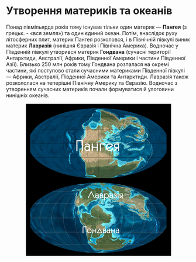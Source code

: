 Утворення материків та океанів
==============================

Понад півмільярда років тому існував тільки один материк — **Пангея** (з
грецьк. - «вся земля») та один єдиний океан. Потім, внаслідок руху
літосферних плит, материк Пангея розколовся, і в Північній півкулі виник
материк **Лавразія** (нинішня Євразія і Північна Америка). Водночас у
Південній півкулі утворився материк **Гондвана** (сучасні території
Антарктиди, Австралії, Африки, Південної Америки і частини Південної
Азії). Близько 250 млн років тому Гондвана розпалася на окремі частини,
які поступово стали сучасними материками Південної півкулі — Африки,
Австралії, Південної Америки та Антарктиди. Лавразія також розкололася
на теперішні Північну Америку та Євразію. Водночас з утворенням сучасних
материків почали формуватися й улоговини нинішніх океанів.

<div align="center">
<img src="3.png"/>
</div>
